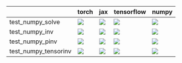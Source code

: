 |                      | torch                                                                                                                                                                                  | jax                                                                                                                                                                                    | tensorflow                                                                                                                                                                             | numpy                                                                                                                                                                                  |
|:---------------------|:---------------------------------------------------------------------------------------------------------------------------------------------------------------------------------------|:---------------------------------------------------------------------------------------------------------------------------------------------------------------------------------------|:---------------------------------------------------------------------------------------------------------------------------------------------------------------------------------------|:---------------------------------------------------------------------------------------------------------------------------------------------------------------------------------------|
| test_numpy_solve     | <a href="https://github.com/unifyai/ivy/actions/runs/4006917711/jobs/6879063731" rel="noopener noreferrer" target="_blank"><img src=https://img.shields.io/badge/-success-success></a> | <a href="null" rel="noopener noreferrer" target="_blank"><img src=https://img.shields.io/badge/-success-success></a>                                                                   | <a href="https://github.com/unifyai/ivy/actions/runs/4006917711/jobs/6879063731" rel="noopener noreferrer" target="_blank"><img src=https://img.shields.io/badge/-success-success></a> | <a href="https://github.com/unifyai/ivy/actions/runs/4006917711/jobs/6879063731" rel="noopener noreferrer" target="_blank"><img src=https://img.shields.io/badge/-success-success></a> |
| test_numpy_inv       | <a href="https://github.com/unifyai/ivy/actions/runs/4006917711/jobs/6879063731" rel="noopener noreferrer" target="_blank"><img src=https://img.shields.io/badge/-failure-red></a>     | <a href="https://github.com/unifyai/ivy/actions/runs/4006917711/jobs/6879063731" rel="noopener noreferrer" target="_blank"><img src=https://img.shields.io/badge/-failure-red></a>     | <a href="https://github.com/unifyai/ivy/actions/runs/4006917711/jobs/6879063731" rel="noopener noreferrer" target="_blank"><img src=https://img.shields.io/badge/-failure-red></a>     | <a href="https://github.com/unifyai/ivy/actions/runs/4006917711/jobs/6879063731" rel="noopener noreferrer" target="_blank"><img src=https://img.shields.io/badge/-success-success></a> |
| test_numpy_pinv      | <a href="https://github.com/unifyai/ivy/actions/runs/4054925606/jobs/6977418576" rel="noopener noreferrer" target="_blank"><img src=https://img.shields.io/badge/-success-success></a> | <a href="https://github.com/unifyai/ivy/actions/runs/4054925606/jobs/6977408079" rel="noopener noreferrer" target="_blank"><img src=https://img.shields.io/badge/-success-success></a> | <a href="https://github.com/unifyai/ivy/actions/runs/4054925606/jobs/6977418805" rel="noopener noreferrer" target="_blank"><img src=https://img.shields.io/badge/-success-success></a> | <a href="https://github.com/unifyai/ivy/actions/runs/4006917711/jobs/6879063731" rel="noopener noreferrer" target="_blank"><img src=https://img.shields.io/badge/-success-success></a> |
| test_numpy_tensorinv | <a href="https://github.com/unifyai/ivy/actions/runs/4054925606/jobs/6977401555" rel="noopener noreferrer" target="_blank"><img src=https://img.shields.io/badge/-failure-red></a>     | <a href="null" rel="noopener noreferrer" target="_blank"><img src=https://img.shields.io/badge/-success-success></a>                                                                   | <a href="https://github.com/unifyai/ivy/actions/runs/4007446111/jobs/6880290957" rel="noopener noreferrer" target="_blank"><img src=https://img.shields.io/badge/-failure-red></a>     | <a href="https://github.com/unifyai/ivy/actions/runs/4007446111/jobs/6880290957" rel="noopener noreferrer" target="_blank"><img src=https://img.shields.io/badge/-failure-red></a>     |
